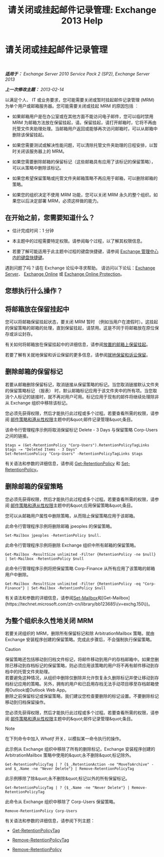﻿---
title: '请关闭或挂起邮件记录管理: Exchange 2013 Help'
TOCTitle: 请关闭或挂起邮件记录管理
ms:assetid: 631191aa-3bba-4ebf-a727-c48ed2ebe176
ms:mtpsurl: https://technet.microsoft.com/zh-cn/library/Aa998580(v=EXCHG.150)
ms:contentKeyID: 52061514
ms.date: 05/21/2018
mtps_version: v=EXCHG.150
ms.translationtype: MT
---

# 请关闭或挂起邮件记录管理

 

_**适用于：** Exchange Server 2010 Service Pack 2 (SP2), Exchange Server 2013_

_**上一次修改主题：** 2013-02-14_

以满足个人、 IT 或业务要求，您可能需要关闭或暂时挂起邮件记录管理 (MRM) 为单个用户或邮箱服务器。您可能需要关闭或挂起 MRM 的原因包括 ︰

  - 如果邮箱用户是在办公室或在其他方面不能访问电子邮件，您可以临时禁用 MRM 为邮箱方法放在保留挂起，请。保留挂起，请打开邮箱时，它将不再由托管文件夹助理处理。当邮箱用户返回或能够再次访问邮箱时，可以从邮箱中删除该保留挂起。

  - 如果您需要测试或解决性能问题，可以清除托管文件夹助理的日程安排，以暂时关闭该服务器上的 MRM。

  - 如果您需要删除邮箱的保留标记（这些邮箱具有应用了该标记的保留策略），可以从策略中删除该标记。

  - 如果您希望保留策略或托管文件夹邮箱策略不再应用于邮箱，可以删除邮箱的策略。

  - 如果您的组织决定不使用 MRM 功能，您可以关闭 MRM 永久的整个组织。如果您以后决定部署 MRM，必须这样做的能力。

## 在开始之前，您需要知道什么？

  - 估计完成时间：1 分钟

  - 本主题中的过程需要特定权限。请参阅每个过程，以了解其权限信息。

  - 若要了解可能适用于此主题中过程的键盘快捷键，请参阅 [Exchange 管理中心内的键盘快捷键](keyboard-shortcuts-in-the-exchange-admin-center-exchange-online-protection-help.md)。

遇到问题了吗？请在 Exchange 论坛中寻求帮助。 请访问以下论坛：[Exchange Server](https://go.microsoft.com/fwlink/p/?linkid=60612)、 [Exchange Online](https://go.microsoft.com/fwlink/p/?linkid=267542) 或 [Exchange Online Protection](https://go.microsoft.com/fwlink/p/?linkid=285351)。

## 您想执行什么操作？

## 将邮箱放在保留挂起中

您可以将邮箱保留挂起状态，要关闭 MRM 暂时 （例如当用户在渡假时）。这挂起的保留策略的邮箱的处理，直到保留挂起，请禁用。这是不同于将邮箱放在原位保存或诉讼封存。

有关如何将邮箱放在保留挂起中的详细信息，请参阅[放置的邮箱上保留挂起](place-a-mailbox-on-retention-hold-exchange-2013-help.md)。

若要了解有关就地保留和诉讼保留的更多信息，请参阅[就地保留和诉讼保留](in-place-hold-and-litigation-hold-exchange-2013-help.md)。

## 删除邮箱的保留标记

若要从邮箱删除保留标记，取消链接从保留策略的标记。当您取消链接默认文件夹的保留策略标记 （报表） 时，默认邮箱标记应用于该文件夹中的所有项。当您取消个人标记的链接时，就不再对用户可用。标记应用于现有的邮件将继续处理除非从 Exchange 组织中移除该标记。

您必须先获得权限，然后才能执行此过程或多个过程。若要查看所需的权限，请参阅 [邮件策略和遵从性权限](messaging-policy-and-compliance-permissions-exchange-2013-help.md)主题中的\&quot;邮件记录管理\&quot;条目。

该命令行管理程序示例将取消保留标记 Delete - 3 Days 与保留策略 Corp-Users 之间的链接。

    $tags = (Get-RetentionPolicy "Corp-Users").RetentionPolicyTagLinks
    $tags -= "Deleted Items - 3 Days"
    Set-RetentionPolicy "Corp-Users" -RetentionPolicyTagLinks $tags

有关语法和参数的详细信息，请参阅 [Get-RetentionPolicy](https://technet.microsoft.com/zh-cn/library/dd298086\(v=exchg.150\)) 和 [Set-RetentionPolicy](https://technet.microsoft.com/zh-cn/library/dd335196\(v=exchg.150\))。

## 删除邮箱的保留策略

您必须先获得权限，然后才能执行此过程或多个过程。若要查看所需的权限，请参阅 [邮件策略和遵从性权限](messaging-policy-and-compliance-permissions-exchange-2013-help.md)主题中的\&quot;应用保留策略\&quot;条目。

您可以从邮箱用户属性中删除策略，从而阻止保留策略应用于该邮箱。

此命令行管理程序示例将删除邮箱 jpeoples 的保留策略。

    Set-Mailbox jpeoples -RetentionPolicy $null.

此命令行管理程序示例将删除 Exchange 组织中所有邮箱的保留策略。

    Get-Mailbox -ResultSize unlimited -Filter {RetentionPolicy -ne $null} | Set-Mailbox -RetentionPolicy $null

此命令行管理程序示例将把保留策略 Corp-Finance 从所有应用了该策略的邮箱用户中删除。

    Get-Mailbox -ResultSize unlimited -Filter {RetentionPolicy -eq "Corp-Finance"} | Set-Mailbox -RetentionPolicy $null

有关语法和参数的详细信息，请参阅[Set-Mailbox](https://technet.microsoft.com/zh-cn/library/bb123981\(v=exchg.150\))和[Get-Mailbox](https://technet.microsoft.com/zh-cn/library/bb123685\(v=exchg.150\))。

## 为整个组织永久性地关闭 MRM

若要关闭组织的 MRM，删除所有保留标记和除 ArbitrationMailbox 策略，就由 Exchange 安装程序创建的保留策略。完成此步骤后，不会强制执行保留策略。

> [!CAUTION]
> 保留策略还包括移动到归档文件标记，将邮件移动到用户的存档邮箱中。如果您删除已移动到存档标记的保留策略，则必须应用该策略的用户将不再有邮件移动到存档中的托管文件夹助理。<br />
> 若要避免这种情况，从组织中删除仅删除并允许恢复永久删除标记并使让移动到存档标记应用的策略。另外，拥有的用户和已启用存档无法手动项目移至存档邮箱使用Outlook或Outlook Web App。<br />
> 删除之前保留标记或保留策略，我们建议您检查要删除的标记设置。不要删除标记移动到归档保留操作。


您必须先获得权限，然后才能执行此过程或多个过程。若要查看所需的权限，请参阅 [邮件策略和遵从性权限](messaging-policy-and-compliance-permissions-exchange-2013-help.md)主题中的\&quot;邮件记录管理\&quot;条目。

> [!NOTE]
> 在下列命令中加入 <em>WhatIf</em> 开关，以模拟某一命令执行的操作。


此示例从 Exchange 组织中移除了所有的删除标记，Exchange 安装程序创建的 ArbitrationMailbox 策略中使用的\&quot;永不删除\&quot;标记除外。

    Get-RetentionPolicyTag | ? {$_.RetentionAction -ne "MoveToArchive" -and $_.Name -ne "Never Delete"} | Remove-RetentionPolicyTag

此示例移除了除\&quot;永不删除\&quot;标记以外的所有保留标记。

    Get-RetentionPolicyTag | ? {$_.Name -ne "Never Delete"} | Remove-RetentionPolicyTag

此命令从 Exchange 组织中移除了 Corp-Users 保留策略。

    Remove-RetentionPolicy Corp-Users

有关语法和参数的详细信息，请参阅下列主题：

  - [Get-RetentionPolicyTag](https://technet.microsoft.com/zh-cn/library/dd298009\(v=exchg.150\))

  - [Remove-RetentionPolicyTag](https://technet.microsoft.com/zh-cn/library/dd335092\(v=exchg.150\))

  - [Remove-RetentionPolicy](https://technet.microsoft.com/zh-cn/library/dd297962\(v=exchg.150\))


